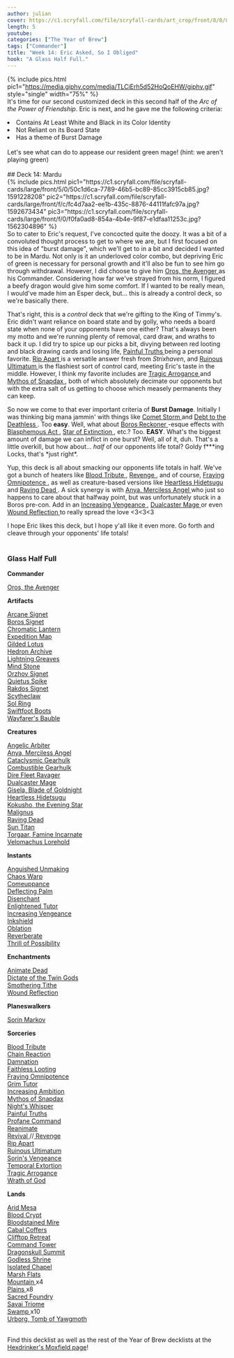 ```yaml
---
author: julian
cover: https://c1.scryfall.com/file/scryfall-cards/art_crop/front/8/8/883a1afb-423d-4f12-93e1-75cc336553b8.jpg?1562576262
length: 5
youtube:
categories: ["The Year of Brew"]
tags: ["Commander"]
title: "Week 14: Eric Asked, So I Obliged"
hook: "A Glass Half Full."
---
```


{% include pics.html
pic1="https://media.giphy.com/media/TLCiErh5d52HoQoEHW/giphy.gif"
style="single"
width="75%" %}
<br />
It's time for our second customized deck in this second half of the _Arc of the Power of Friendship_. Eric is next, and he gave me the following criteria:
<br />

<li>Contains At Least White and Black in its Color Identity</li>
<li>Not Reliant on its Board State</li>
<li>Has a theme of Burst Damage</li> 
<br />
Let's see what can do to appease our resident green mage! (hint: we aren't playing green)
<br />
<br />
## Deck 14: Mardu
<br />
{% include pics.html
pic1="https://c1.scryfall.com/file/scryfall-cards/large/front/5/0/50c1d6ca-7789-46b5-bc89-85cc3915cb85.jpg?1591228208"
pic2="https://c1.scryfall.com/file/scryfall-cards/large/front/f/c/fc4d7aa2-ee1b-435c-8876-44111fafc97a.jpg?1592673434"
pic3="https://c1.scryfall.com/file/scryfall-cards/large/front/f/0/f0fa0ad8-854a-4b4e-9f87-e1dfaa11253c.jpg?1562304896"
%}
<br />
So to cater to Eric's request, I've concocted quite the doozy. It was a bit of a convoluted thought process to get to where we are, but I first focused on this idea of "burst damage", which we'll get to in a bit and decided I wanted to be in Mardu. Not only is it an underloved color combo, but depriving Eric of green is necessary for personal growth and it'll also be fun to see him go through withdrawal. However, I did choose to give him <a
	class="accented-link external-card-link"
	target="_blank"
	href="https://scryfall.com/card/cma/188/oros-the-avenger?utm_source=api"
	data-toggle="popover"
	data-placement="top"
	data-content="<img src='https://c1.scryfall.com/file/scryfall-cards/normal/front/f/c/fc4d7aa2-ee1b-435c-8876-44111fafc97a.jpg?1592673434' width=100% height=100%>">
	Oros, the Avenger
</a> as his Commander. Considering how far we've strayed from his norm, I figured a beefy dragon would give him some comfort. If I wanted to be really mean, I would've made him an Esper deck, but... this is already a control deck, so we're basically there.

That's right, this is a _control_ deck that we're gifting to the King of Timmy's. Eric didn't want reliance on board state and by golly, who needs a board state when none of your opponents have one either? That's always been my motto and we're running plenty of removal, card draw, and wraths to back it up. I did try to spice up our picks a bit, divying between red looting and black drawing cards and losing life, <a
	class="accented-link external-card-link"
	target="_blank"
	href="https://scryfall.com/card/c20/134/painful-truths?utm_source=api"
	data-toggle="popover"
	data-placement="top"
	data-content="<img src='https://c1.scryfall.com/file/scryfall-cards/normal/front/b/b/bb641fee-e929-4980-adf8-0d451a860b76.jpg?1591320452' width=100% height=100%>">
Painful Truths
</a> being a personal favorite. <a
	class="accented-link external-card-link"
	target="_blank"
	href="https://scryfall.com/card/stx/225/rip-apart?utm_source=api"
	data-toggle="popover"
	data-placement="top"
	data-content="<img src='https://c1.scryfall.com/file/scryfall-cards/normal/front/b/3/b3b5b510-fd5c-415d-98b0-386e7508f7af.jpg?1617474296' width=100% height=100%>">
Rip Apart
</a> is a versatile answer fresh from _Strixhaven_, and <a
	class="accented-link external-card-link"
	target="_blank"
	href="https://scryfall.com/card/iko/204/ruinous-ultimatum?utm_source=api"
	data-toggle="popover"
	data-placement="top"
	data-content="<img src='https://c1.scryfall.com/file/scryfall-cards/normal/front/5/0/50c1d6ca-7789-46b5-bc89-85cc3915cb85.jpg?1591228208' width=100% height=100%>">
Ruinous Ultimatum
</a> is the flashiest sort of control card, meeting Eric's taste in the middle. However, I think my favorite includes are <a
	class="accented-link external-card-link"
	target="_blank"
	href="https://scryfall.com/card/c21/109/tragic-arrogance?utm_source=api"
	data-toggle="popover"
	data-placement="top"
	data-content="<img src='https://c1.scryfall.com/file/scryfall-cards/normal/front/2/1/215f75ff-bcbb-45db-8393-9bce650998c2.jpg?1618015597' width=100% height=100%>">
Tragic Arrogance
</a> and <a
	class="accented-link external-card-link"
	target="_blank"
	href="https://scryfall.com/card/iko/24/mythos-of-snapdax?utm_source=api"
	data-toggle="popover"
	data-placement="top"
	data-content="<img src='https://c1.scryfall.com/file/scryfall-cards/normal/front/2/7/2712a1a3-dd28-44c8-a661-5bcf68d3acaa.jpg?1591230335' width=100% height=100%>">
Mythos of Snapdax
</a>, both of which absolutely decimate our opponents but with the extra salt of us getting to choose which measely permanents they can keep.

So now we come to that ever important criteria of **Burst Damage**. Initially I was thinking big mana jammin' with things like <a
	class="accented-link external-card-link"
	target="_blank"
	href="https://scryfall.com/card/cmr/411/comet-storm?utm_source=api"
	data-toggle="popover"
	data-placement="top"
	data-content="<img src='https://c1.scryfall.com/file/scryfall-cards/normal/front/b/b/bb5f586d-6bf0-4590-ad73-2d46b2a45b1a.jpg?1608912233' width=100% height=100%>">
Comet Storm
</a> and <a
	class="accented-link external-card-link"
	target="_blank"
	href="https://scryfall.com/card/dgm/64/debt-to-the-deathless?utm_source=api"
	data-toggle="popover"
	data-placement="top"
	data-content="<img src='https://c1.scryfall.com/file/scryfall-cards/normal/front/6/1/610e5a91-857b-4121-8b75-dbbea27aa0aa.jpg?1562912950' width=100% height=100%>">
Debt to the Deathless
</a>. Too **easy**. Well, what about <a
	class="accented-link external-card-link"
	target="_blank"
	href="https://scryfall.com/card/mm3/206/boros-reckoner?utm_source=api"
	data-toggle="popover"
	data-placement="top"
	data-content="<img src='https://c1.scryfall.com/file/scryfall-cards/normal/front/c/d/cdc5666c-6f27-4ae9-8f0e-17e2a44bc646.jpg?1593814781' width=100% height=100%>">
Boros Reckoner
</a>-esque effects with <a
	class="accented-link external-card-link"
	target="_blank"
	href="https://scryfall.com/card/c21/159/blasphemous-act?utm_source=api"
	data-toggle="popover"
	data-placement="top"
	data-content="<img src='https://c1.scryfall.com/file/scryfall-cards/normal/front/8/2/827bc177-e0d4-4607-97f6-18bb40d16ec8.jpg?1617910683' width=100% height=100%>">
Blasphemous Act
</a>, <a
	class="accented-link external-card-link"
	target="_blank"
	href="https://scryfall.com/card/xln/161/star-of-extinction?utm_source=api"
	data-toggle="popover"
	data-placement="top"
	data-content="<img src='https://c1.scryfall.com/file/scryfall-cards/normal/front/0/2/021f57dc-80f3-4ede-99d5-4a44aade44e2.jpg?1562549822' width=100% height=100%>">
Star of Extinction
</a>, etc.? Too. **EASY**. What's the biggest amount of damage we can inflict in one burst? Well, all of it, duh. That's a little overkill, but how about... _half_ of our opponents life total? Goldy f*\*\*ing Locks, that's *just right\*.

Yup, this deck is all about smacking our opponents life totals in half. We've got a bunch of heaters like <a
	class="accented-link external-card-link"
	target="_blank"
	href="https://scryfall.com/card/c17/100/blood-tribute?utm_source=api"
	data-toggle="popover"
	data-placement="top"
	data-content="<img src='https://c1.scryfall.com/file/scryfall-cards/normal/front/3/6/361912f4-5205-44a5-b21e-17402526c1fd.jpg?1562605049' width=100% height=100%>">
Blood Tribute
</a>, <a
	class="accented-link external-card-link"
	target="_blank"
	href="https://scryfall.com/card/rna/228/revival-revenge?utm_source=api"
	data-toggle="popover"
	data-placement="top"
	data-content="<img src='https://c1.scryfall.com/file/scryfall-cards/normal/front/5/0/50ae0831-f3ba-4535-bfb6-feefbbc15275.jpg?1600989462' width=100% height=100%>">
Revenge
</a>, and of course, <a
	class="accented-link external-card-link"
	target="_blank"
	href="https://scryfall.com/card/m19/97/fraying-omnipotence?utm_source=api"
	data-toggle="popover"
	data-placement="top"
	data-content="<img src='https://c1.scryfall.com/file/scryfall-cards/normal/front/f/0/f0fa0ad8-854a-4b4e-9f87-e1dfaa11253c.jpg?1562304896' width=100% height=100%>">
Fraying Omnipotence
</a>, as well as creature-based versions like <a
	class="accented-link external-card-link"
	target="_blank"
	href="https://scryfall.com/card/cns/144/heartless-hidetsugu?utm_source=api"
	data-toggle="popover"
	data-placement="top"
	data-content="<img src='https://c1.scryfall.com/file/scryfall-cards/normal/front/4/6/46f9aa1d-7ed1-498e-9cdd-45ed4c9e6f43.jpg?1562864972' width=100% height=100%>">
Heartless Hidetsugu
</a> and <a
	class="accented-link external-card-link"
	target="_blank"
	href="https://scryfall.com/card/c14/29/raving-dead?utm_source=api"
	data-toggle="popover"
	data-placement="top"
	data-content="<img src='https://c1.scryfall.com/file/scryfall-cards/normal/front/5/d/5d24d153-a014-4524-a496-9fe1c41cbc2b.jpg?1561943479' width=100% height=100%>">
Raving Dead
</a>. A sick synergy is with <a
	class="accented-link external-card-link"
	target="_blank"
	href="https://scryfall.com/card/cm2/8/anya-merciless-angel?utm_source=api"
	data-toggle="popover"
	data-placement="top"
	data-content="<img src='https://c1.scryfall.com/file/scryfall-cards/normal/front/0/1/01eb2243-bfe3-48c6-ab16-95672356858e.jpg?1562272006' width=100% height=100%>">
Anya, Merciless Angel
</a> who just so happens to care about that halfway point, but was unfortunately stuck in a Boros pre-con. Add in an <a
	class="accented-link external-card-link"
	target="_blank"
	href="https://scryfall.com/card/c19/147/increasing-vengeance?utm_source=api"
	data-toggle="popover"
	data-placement="top"
	data-content="<img src='https://c1.scryfall.com/file/scryfall-cards/normal/front/2/a/2a362d78-76a1-4dbc-80cc-0360e98ba280.jpg?1568004432' width=100% height=100%>">
Increasing Vengeance
</a>, <a
	class="accented-link external-card-link"
	target="_blank"
	href="https://scryfall.com/card/c21/165/dualcaster-mage?utm_source=api"
	data-toggle="popover"
	data-placement="top"
	data-content="<img src='https://c1.scryfall.com/file/scryfall-cards/normal/front/d/e/defcc4a3-40e0-4f5d-b23c-6cd6a614abc1.jpg?1617910773' width=100% height=100%>">
Dualcaster Mage
</a> or even <a
	class="accented-link external-card-link"
	target="_blank"
	href="https://scryfall.com/card/2xm/113/wound-reflection?utm_source=api"
	data-toggle="popover"
	data-placement="top"
	data-content="<img src='https://c1.scryfall.com/file/scryfall-cards/normal/front/2/b/2b14a82c-877a-445f-8910-33aaa6fe3d15.jpg?1599706125' width=100% height=100%>">
Wound Reflection
</a> to really spread the love <3<3<3

I hope Eric likes this deck, but I hope y'all like it even more. Go forth and cleave through your opponents' life totals!
<br />
<br />

<div class="text-center">
<h3>Glass Half Full</h3>
</div>
<div class="row">
    <div class="col-md-2"></div>
    <div class="col-md-8">
        <div class="row">
            <div class="col-6">
				<b>Commander</b>
				<p class="mb-0">
				<a
	class="accented-link external-card-link"
	target="_blank"
	href="https://scryfall.com/card/cma/188/oros-the-avenger?utm_source=api"
	data-toggle="popover"
	data-placement="top"
	data-content="<img src='https://c1.scryfall.com/file/scryfall-cards/normal/front/f/c/fc4d7aa2-ee1b-435c-8876-44111fafc97a.jpg?1592673434' width=100% height=100%>">
	Oros, the Avenger
</a>					
				</p>
				<b>Artifacts</b>
				<p class="mb-0">
				<a
	class="accented-link external-card-link"
	target="_blank"
	href="https://scryfall.com/card/c21/234/arcane-signet?utm_source=api"
	data-toggle="popover"
	data-placement="top"
	data-content="<img src='https://c1.scryfall.com/file/scryfall-cards/normal/front/0/1/01b186af-8825-4257-80fd-9c1ecdb21414.jpg?1617647997' width=100% height=100%>">
	Arcane Signet
</a>
				<br />
				<a
	class="accented-link external-card-link"
	target="_blank"
	href="https://scryfall.com/card/cmr/459/boros-signet?utm_source=api"
	data-toggle="popover"
	data-placement="top"
	data-content="<img src='https://c1.scryfall.com/file/scryfall-cards/normal/front/a/2/a2ae6081-1876-42ea-a6f8-d18dbe55c4c4.jpg?1608917766' width=100% height=100%>">
	Boros Signet
</a>
				<br />
				<a
	class="accented-link external-card-link"
	target="_blank"
	href="https://scryfall.com/card/grn/233/chromatic-lantern?utm_source=api"
	data-toggle="popover"
	data-placement="top"
	data-content="<img src='https://c1.scryfall.com/file/scryfall-cards/normal/front/e/a/ea123356-3055-4e42-b816-ac3c4e9087d1.jpg?1572894045' width=100% height=100%>">
	Chromatic Lantern
</a>
				<br />
				<a
	class="accented-link external-card-link"
	target="_blank"
	href="https://scryfall.com/card/2xm/255/expedition-map?utm_source=api"
	data-toggle="popover"
	data-placement="top"
	data-content="<img src='https://c1.scryfall.com/file/scryfall-cards/normal/front/5/5/551c0a45-9515-4e51-84e5-79703832a661.jpg?1599709184' width=100% height=100%>">
	Expedition Map
</a>
				<br />
				<a
	class="accented-link external-card-link"
	target="_blank"
	href="https://scryfall.com/card/dom/215/gilded-lotus?utm_source=api"
	data-toggle="popover"
	data-placement="top"
	data-content="<img src='https://c1.scryfall.com/file/scryfall-cards/normal/front/a/4/a487e208-8493-4bca-8c44-284d89c66b15.jpg?1562740681' width=100% height=100%>">
	Gilded Lotus
</a>
				<br />
				<a
	class="accented-link external-card-link"
	target="_blank"
	href="https://scryfall.com/card/c21/244/hedron-archive?utm_source=api"
	data-toggle="popover"
	data-placement="top"
	data-content="<img src='https://c1.scryfall.com/file/scryfall-cards/normal/front/f/8/f8900980-6e0d-4d78-91a7-60a2e8cc92a5.jpg?1617648066' width=100% height=100%>">
	Hedron Archive
</a>
				<br />
				<a
	class="accented-link external-card-link"
	target="_blank"
	href="https://scryfall.com/card/2xm/267/lightning-greaves?utm_source=api"
	data-toggle="popover"
	data-placement="top"
	data-content="<img src='https://c1.scryfall.com/file/scryfall-cards/normal/front/e/6/e6cec97f-0a2b-4543-a02e-d5e42d337790.jpg?1599709454' width=100% height=100%>">
	Lightning Greaves
</a>
				<br />
				<a
	class="accented-link external-card-link"
	target="_blank"
	href="https://scryfall.com/card/c21/251/mind-stone?utm_source=api"
	data-toggle="popover"
	data-placement="top"
	data-content="<img src='https://c1.scryfall.com/file/scryfall-cards/normal/front/8/c/8c899cbd-cddd-43f9-a95d-a6e5af990362.jpg?1617986435' width=100% height=100%>">
	Mind Stone
</a>
				<br />
				<a
	class="accented-link external-card-link"
	target="_blank"
	href="https://scryfall.com/card/c21/254/orzhov-signet?utm_source=api"
	data-toggle="popover"
	data-placement="top"
	data-content="<img src='https://c1.scryfall.com/file/scryfall-cards/normal/front/8/b/8bb7d748-c95f-4028-a86e-cf42494be362.jpg?1618014339' width=100% height=100%>">
	Orzhov Signet
</a>
				<br />
				<a
	class="accented-link external-card-link"
	target="_blank"
	href="https://scryfall.com/card/c17/220/quietus-spike"
	data-toggle="popover"
	data-placement="top"
	data-content="<img src='https://c1.scryfall.com/file/scryfall-cards/normal/front/5/5/554f2444-78bd-4312-a1d7-00cadcac7559.jpg?1562608759' width=100% height=100%>">
	Quietus Spike
</a>
				<br />
				<a
	class="accented-link external-card-link"
	target="_blank"
	href="https://scryfall.com/card/c20/249/rakdos-signet?utm_source=api"
	data-toggle="popover"
	data-placement="top"
	data-content="<img src='https://c1.scryfall.com/file/scryfall-cards/normal/front/6/2/62d34fba-bc41-4903-9505-0c1a78b5eb03.jpg?1591321692' width=100% height=100%>">
	Rakdos Signet
</a>
				<br />
				<a
	class="accented-link external-card-link"
	target="_blank"
	href="https://scryfall.com/card/znc/118/scytheclaw?utm_source=api"
	data-toggle="popover"
	data-placement="top"
	data-content="<img src='https://c1.scryfall.com/file/scryfall-cards/normal/front/f/d/fd8f1665-5884-411a-9449-08938713df6b.jpg?1604195808' width=100% height=100%>">
	Scytheclaw
</a>
				<br />
				<a
	class="accented-link external-card-link"
	target="_blank"
	href="https://scryfall.com/card/c21/263/sol-ring?utm_source=api"
	data-toggle="popover"
	data-placement="top"
	data-content="<img src='https://c1.scryfall.com/file/scryfall-cards/normal/front/4/c/4cbc6901-6a4a-4d0a-83ea-7eefa3b35021.jpg?1618264523' width=100% height=100%>">
	Sol Ring
</a>
				<br />
				<a
	class="accented-link external-card-link"
	target="_blank"
	href="https://scryfall.com/card/khc/105/swiftfoot-boots?utm_source=api"
	data-toggle="popover"
	data-placement="top"
	data-content="<img src='https://c1.scryfall.com/file/scryfall-cards/normal/front/b/f/bf700ec0-1fd3-4971-ab03-51365dc8f4f4.jpg?1611967346' width=100% height=100%>">
	Swiftfoot Boots
</a>
				<br />
				<a
	class="accented-link external-card-link"
	target="_blank"
	href="https://scryfall.com/card/cm2/229/wayfarers-bauble?utm_source=api"
	data-toggle="popover"
	data-placement="top"
	data-content="<img src='https://c1.scryfall.com/file/scryfall-cards/normal/front/9/b/9b0e3f48-0997-4313-93c9-86cbfc25cd63.jpg?1562275066' width=100% height=100%>">
	Wayfarer's Bauble
</a>
				</p>
				<b>Creatures</b>
				<p class="mb-0">
				<a
	class="accented-link external-card-link"
	target="_blank"
	href="https://scryfall.com/card/jmp/86/angelic-arbiter?utm_source=api"
	data-toggle="popover"
	data-placement="top"
	data-content="<img src='https://c1.scryfall.com/file/scryfall-cards/normal/front/8/6/8637d263-5d7e-45bc-aad3-d97f57e6898e.jpg?1600715393' width=100% height=100%>">
	Angelic Arbiter
</a>
				<br />
				<a
	class="accented-link external-card-link"
	target="_blank"
	href="https://scryfall.com/card/cm2/8/anya-merciless-angel?utm_source=api"
	data-toggle="popover"
	data-placement="top"
	data-content="<img src='https://c1.scryfall.com/file/scryfall-cards/normal/front/0/1/01eb2243-bfe3-48c6-ab16-95672356858e.jpg?1562272006' width=100% height=100%>">
	Anya, Merciless Angel
</a>
				<br />
				<a
	class="accented-link external-card-link"
	target="_blank"
	href="https://scryfall.com/card/c20/80/cataclysmic-gearhulk?utm_source=api"
	data-toggle="popover"
	data-placement="top"
	data-content="<img src='https://c1.scryfall.com/file/scryfall-cards/normal/front/4/d/4d1d09e1-ed55-4f13-8e80-4d2b4b162ca0.jpg?1591319931' width=100% height=100%>">
	Cataclysmic Gearhulk
</a>
				<br />
				<a
	class="accented-link external-card-link"
	target="_blank"
	href="https://scryfall.com/card/c21/163/combustible-gearhulk?utm_source=api"
	data-toggle="popover"
	data-placement="top"
	data-content="<img src='https://c1.scryfall.com/file/scryfall-cards/normal/front/5/7/57166f39-44b2-47ec-a4cb-39d3f7ffd5e0.jpg?1618014747' width=100% height=100%>">
	Combustible Gearhulk
</a>
				<br />
				<a
	class="accented-link external-card-link"
	target="_blank"
	href="https://scryfall.com/card/xln/104/dire-fleet-ravager?utm_source=api"
	data-toggle="popover"
	data-placement="top"
	data-content="<img src='https://c1.scryfall.com/file/scryfall-cards/normal/front/5/3/53bd7ccc-aa71-4a3f-a86e-936cb3b2cce3.jpg?1562555476' width=100% height=100%>">
	Dire Fleet Ravager
</a>
				<br />
				<a
	class="accented-link external-card-link"
	target="_blank"
	href="https://scryfall.com/card/c21/165/dualcaster-mage?utm_source=api"
	data-toggle="popover"
	data-placement="top"
	data-content="<img src='https://c1.scryfall.com/file/scryfall-cards/normal/front/d/e/defcc4a3-40e0-4f5d-b23c-6cd6a614abc1.jpg?1617910773' width=100% height=100%>">
	Dualcaster Mage
</a>
				<br />
				<a
	class="accented-link external-card-link"
	target="_blank"
	href="https://scryfall.com/card/cm2/9/gisela-blade-of-goldnight?utm_source=api"
	data-toggle="popover"
	data-placement="top"
	data-content="<img src='https://c1.scryfall.com/file/scryfall-cards/normal/front/3/6/365c43c2-1a65-4f6a-860d-39dcb15255c3.jpg?1562273405' width=100% height=100%>">
	Gisela, Blade of Goldnight
</a>
				<br />
				<a
	class="accented-link external-card-link"
	target="_blank"
	href="https://scryfall.com/card/cns/144/heartless-hidetsugu?utm_source=api"
	data-toggle="popover"
	data-placement="top"
	data-content="<img src='https://c1.scryfall.com/file/scryfall-cards/normal/front/4/6/46f9aa1d-7ed1-498e-9cdd-45ed4c9e6f43.jpg?1562864972' width=100% height=100%>">
	Heartless Hidetsugu
</a>
				<br />
				<a
	class="accented-link external-card-link"
	target="_blank"
	href="https://scryfall.com/card/ima/95/kokusho-the-evening-star?utm_source=api"
	data-toggle="popover"
	data-placement="top"
	data-content="<img src='https://c1.scryfall.com/file/scryfall-cards/normal/front/a/b/ab56cedb-1bcd-48a5-8503-a8e324e236ad.jpg?1562852933' width=100% height=100%>">
	Kokusho, the Evening Star
</a>
				<br />
				<a
	class="accented-link external-card-link"
	target="_blank"
	href="https://scryfall.com/card/avr/148/malignus?utm_source=api"
	data-toggle="popover"
	data-placement="top"
	data-content="<img src='https://c1.scryfall.com/file/scryfall-cards/normal/front/8/a/8a6a7000-4a1d-4cd4-a85e-4b7b20d8e543.jpg?1592709159' width=100% height=100%>">
	Malignus
</a>
				<br />
				<a
	class="accented-link external-card-link"
	target="_blank"
	href="https://scryfall.com/card/c14/29/raving-dead?utm_source=api"
	data-toggle="popover"
	data-placement="top"
	data-content="<img src='https://c1.scryfall.com/file/scryfall-cards/normal/front/5/d/5d24d153-a014-4524-a496-9fe1c41cbc2b.jpg?1561943479' width=100% height=100%>">
	Raving Dead
</a>
				<br />
				<a
	class="accented-link external-card-link"
	target="_blank"
	href="https://scryfall.com/card/c21/106/sun-titan?utm_source=api"
	data-toggle="popover"
	data-placement="top"
	data-content="<img src='https://c1.scryfall.com/file/scryfall-cards/normal/front/d/f/dfbf6204-f08e-4bdc-904d-d617dabdfdd8.jpg?1617735345' width=100% height=100%>">
	Sun Titan
</a>
				<br />
				<a
	class="accented-link external-card-link"
	target="_blank"
	href="https://scryfall.com/card/dom/108/torgaar-famine-incarnate?utm_source=api"
	data-toggle="popover"
	data-placement="top"
	data-content="<img src='https://c1.scryfall.com/file/scryfall-cards/normal/front/c/a/cab46d5c-95dd-47a0-9f96-dde07d2f8b81.jpg?1562742911' width=100% height=100%>">
	Torgaar, Famine Incarnate
</a>
				<br />
				<a
	class="accented-link external-card-link"
	target="_blank"
	href="https://scryfall.com/card/stx/245/velomachus-lorehold?utm_source=api"
	data-toggle="popover"
	data-placement="top"
	data-content="<img src='https://c1.scryfall.com/file/scryfall-cards/normal/front/0/4/04ea9067-ad50-4c43-ae4d-3f66890cd898.jpg?1617163986' width=100% height=100%>">
	Velomachus Lorehold
</a>
				</p>
				<b>Instants</b>
				<p class="mb-0">
				<a
	class="accented-link external-card-link"
	target="_blank"
	href="https://scryfall.com/card/soi/242/anguished-unmaking?utm_source=api"
	data-toggle="popover"
	data-placement="top"
	data-content="<img src='https://c1.scryfall.com/file/scryfall-cards/normal/front/9/0/90ced4fa-6509-4f7a-9da7-efc70de6f90c.jpg?1576385327' width=100% height=100%>">
	Anguished Unmaking
</a>
				<br />
				<a
	class="accented-link external-card-link"
	target="_blank"
	href="https://scryfall.com/card/c20/146/chaos-warp?utm_source=api"
	data-toggle="popover"
	data-placement="top"
	data-content="<img src='https://c1.scryfall.com/file/scryfall-cards/normal/front/c/1/c144b325-53a3-4590-beb1-2a39cbced47e.jpg?1591320561' width=100% height=100%>">
	Chaos Warp
</a>
				<br />
				<a
	class="accented-link external-card-link"
	target="_blank"
	href="https://scryfall.com/card/c14/4/comeuppance?utm_source=api"
	data-toggle="popover"
	data-placement="top"
	data-content="<img src='https://c1.scryfall.com/file/scryfall-cards/normal/front/9/2/92d59c06-41f7-4009-9157-70ba90cc978b.jpg?1561950558' width=100% height=100%>">
	Comeuppance
</a>
				<br />
				<a
	class="accented-link external-card-link"
	target="_blank"
	href="https://scryfall.com/card/cmr/444/deflecting-palm?utm_source=api"
	data-toggle="popover"
	data-placement="top"
	data-content="<img src='https://c1.scryfall.com/file/scryfall-cards/normal/front/c/5/c5580886-a402-4048-b8b6-39e19479f491.jpg?1608917621' width=100% height=100%>">
	Deflecting Palm
</a>
				<br />
				<a
	class="accented-link external-card-link"
	target="_blank"
	href="https://scryfall.com/card/cmr/372/disenchant?utm_source=api"
	data-toggle="popover"
	data-placement="top"
	data-content="<img src='https://c1.scryfall.com/file/scryfall-cards/normal/front/2/b/2ba38105-bada-449a-ab2f-3d6db2764a06.jpg?1610075029' width=100% height=100%>">
	Disenchant
</a>
				<br />
				<a
	class="accented-link external-card-link"
	target="_blank"
	href="https://scryfall.com/card/ema/9/enlightened-tutor?utm_source=api"
	data-toggle="popover"
	data-placement="top"
	data-content="<img src='https://c1.scryfall.com/file/scryfall-cards/normal/front/0/c/0c9ebec9-3474-4062-9607-2e2a72f78299.jpg?1580013657' width=100% height=100%>">
	Enlightened Tutor
</a>
				<br />
				<a
	class="accented-link external-card-link"
	target="_blank"
	href="https://scryfall.com/card/c19/147/increasing-vengeance?utm_source=api"
	data-toggle="popover"
	data-placement="top"
	data-content="<img src='https://c1.scryfall.com/file/scryfall-cards/normal/front/2/a/2a362d78-76a1-4dbc-80cc-0360e98ba280.jpg?1568004432' width=100% height=100%>">
	Increasing Vengeance
</a>
				<br />
				<a
	class="accented-link external-card-link"
	target="_blank"
	href="https://scryfall.com/card/c21/71/inkshield?utm_source=api"
	data-toggle="popover"
	data-placement="top"
	data-content="<img src='https://c1.scryfall.com/file/scryfall-cards/normal/front/5/e/5e1c14a0-cd68-45fc-a127-422ca6113048.jpg?1617911828' width=100% height=100%>">
	Inkshield
</a>
				<br />
				<a
	class="accented-link external-card-link"
	target="_blank"
	href="https://scryfall.com/card/c21/97/oblation?utm_source=api"
	data-toggle="popover"
	data-placement="top"
	data-content="<img src='https://c1.scryfall.com/file/scryfall-cards/normal/front/d/c/dcfdea72-4736-4442-987b-173f6885528a.jpg?1618015380' width=100% height=100%>">
	Oblation
</a>
				<br />
				<a
	class="accented-link external-card-link"
	target="_blank"
	href="https://scryfall.com/card/m13/145/reverberate?utm_source=api"
	data-toggle="popover"
	data-placement="top"
	data-content="<img src='https://c1.scryfall.com/file/scryfall-cards/normal/front/5/9/5996feb4-02ac-45e8-a7f2-966cf74391dc.jpg?1562554142' width=100% height=100%>">
	Reverberate
</a>
				<br />
				<a
	class="accented-link external-card-link"
	target="_blank"
	href="https://scryfall.com/card/m21/165/thrill-of-possibility?utm_source=api"
	data-toggle="popover"
	data-placement="top"
	data-content="<img src='https://c1.scryfall.com/file/scryfall-cards/normal/front/f/4/f4af156d-0fbf-4a4e-b0c1-db7e95be4903.jpg?1594736817' width=100% height=100%>">
	Thrill of Possibility
</a>
				</p>
			</div>
			<div class="col-6">
				<b>Enchantments</b>
				<p class="mb-0">
				<a
	class="accented-link external-card-link"
	target="_blank"
	href="https://scryfall.com/card/ema/78/animate-dead?utm_source=api"
	data-toggle="popover"
	data-placement="top"
	data-content="<img src='https://c1.scryfall.com/file/scryfall-cards/normal/front/7/b/7b83536a-efa4-41f3-9424-75b0efc0aea5.jpg?1580014163' width=100% height=100%>">
	Animate Dead
</a>
				<br />
				<a
	class="accented-link external-card-link"
	target="_blank"
	href="https://scryfall.com/card/jou/93/dictate-of-the-twin-gods?utm_source=api"
	data-toggle="popover"
	data-placement="top"
	data-content="<img src='https://c1.scryfall.com/file/scryfall-cards/normal/front/6/9/69cc93f2-8198-45b1-9193-7cfd1cf7ced4.jpg?1593095943' width=100% height=100%>">
	Dictate of the Twin Gods
</a>
				<br />
				<a
	class="accented-link external-card-link"
	target="_blank"
	href="https://scryfall.com/card/rna/22/smothering-tithe?utm_source=api"
	data-toggle="popover"
	data-placement="top"
	data-content="<img src='https://c1.scryfall.com/file/scryfall-cards/normal/front/7/a/7af082fa-86a3-4f7b-966d-2be1f1d0c0bc.jpg?1584830010' width=100% height=100%>">
	Smothering Tithe
</a>
				<br />
				<a
	class="accented-link external-card-link"
	target="_blank"
	href="https://scryfall.com/card/2xm/113/wound-reflection?utm_source=api"
	data-toggle="popover"
	data-placement="top"
	data-content="<img src='https://c1.scryfall.com/file/scryfall-cards/normal/front/2/b/2b14a82c-877a-445f-8910-33aaa6fe3d15.jpg?1599706125' width=100% height=100%>">
	Wound Reflection
</a>
				</p>
				<b>Planeswalkers</b>
				<p class="mb-0">
				<a
	class="accented-link external-card-link"
	target="_blank"
	href="https://scryfall.com/card/m12/109/sorin-markov?utm_source=api"
	data-toggle="popover"
	data-placement="top"
	data-content="<img src='https://c1.scryfall.com/file/scryfall-cards/normal/front/e/2/e25b3a89-3a99-4e02-bf0c-a3cf450da1a1.jpg?1562663343' width=100% height=100%>">
	Sorin Markov
</a>
				</p>
				<b>Sorceries</b>
				<p class="mb-0">
				<a
	class="accented-link external-card-link"
	target="_blank"
	href="https://scryfall.com/card/c17/100/blood-tribute?utm_source=api"
	data-toggle="popover"
	data-placement="top"
	data-content="<img src='https://c1.scryfall.com/file/scryfall-cards/normal/front/3/6/361912f4-5205-44a5-b21e-17402526c1fd.jpg?1562605049' width=100% height=100%>">
	Blood Tribute
</a>
				<br />
				<a
	class="accented-link external-card-link"
	target="_blank"
	href="https://scryfall.com/card/c21/161/chain-reaction?utm_source=api"
	data-toggle="popover"
	data-placement="top"
	data-content="<img src='https://c1.scryfall.com/file/scryfall-cards/normal/front/8/7/87687369-ebe8-49ba-8445-9ea3bef334a0.jpg?1617735374' width=100% height=100%>">
	Chain Reaction
</a>
				<br />
				<a
	class="accented-link external-card-link"
	target="_blank"
	href="https://scryfall.com/card/tsr/106/damnation?utm_source=api"
	data-toggle="popover"
	data-placement="top"
	data-content="<img src='https://c1.scryfall.com/file/scryfall-cards/normal/front/9/4/941b65da-b9b3-4e15-bab5-bcbfd20dbe05.jpg?1619395168' width=100% height=100%>">
	Damnation
</a>
				<br />
				<a
	class="accented-link external-card-link"
	target="_blank"
	href="https://scryfall.com/card/c21/168/faithless-looting?utm_source=api"
	data-toggle="popover"
	data-placement="top"
	data-content="<img src='https://c1.scryfall.com/file/scryfall-cards/normal/front/1/d/1d6e5cc9-bd48-41b6-ac20-5a3e38aecdc5.jpg?1617647725' width=100% height=100%>">
	Faithless Looting
</a>
				<br />
				<a
	class="accented-link external-card-link"
	target="_blank"
	href="https://scryfall.com/card/m19/97/fraying-omnipotence?utm_source=api"
	data-toggle="popover"
	data-placement="top"
	data-content="<img src='https://c1.scryfall.com/file/scryfall-cards/normal/front/f/0/f0fa0ad8-854a-4b4e-9f87-e1dfaa11253c.jpg?1562304896' width=100% height=100%>">
	Fraying Omnipotence
</a>
				<br />
				<a
	class="accented-link external-card-link"
	target="_blank"
	href="https://scryfall.com/card/m21/103/grim-tutor?utm_source=api"
	data-toggle="popover"
	data-placement="top"
	data-content="<img src='https://c1.scryfall.com/file/scryfall-cards/normal/front/9/2/928558ab-e29a-44cb-ac2f-88443571f41a.jpg?1594736179' width=100% height=100%>">
	Grim Tutor
</a>
				<br />
				<a
	class="accented-link external-card-link"
	target="_blank"
	href="https://scryfall.com/card/dka/69/increasing-ambition?utm_source=api"
	data-toggle="popover"
	data-placement="top"
	data-content="<img src='https://c1.scryfall.com/file/scryfall-cards/normal/front/c/8/c8f508dc-7c7d-47e8-a4ef-0e8fd99cbd74.jpg?1562942476' width=100% height=100%>">
	Increasing Ambition
</a>
				<br />
				<a
	class="accented-link external-card-link"
	target="_blank"
	href="https://scryfall.com/card/iko/24/mythos-of-snapdax?utm_source=api"
	data-toggle="popover"
	data-placement="top"
	data-content="<img src='https://c1.scryfall.com/file/scryfall-cards/normal/front/2/7/2712a1a3-dd28-44c8-a661-5bcf68d3acaa.jpg?1591230335' width=100% height=100%>">
	Mythos of Snapdax
</a>
				<br />
				<a
	class="accented-link external-card-link"
	target="_blank"
	href="https://scryfall.com/card/ema/100/nights-whisper?utm_source=api"
	data-toggle="popover"
	data-placement="top"
	data-content="<img src='https://c1.scryfall.com/file/scryfall-cards/normal/front/e/4/e4638720-a55d-4c3b-b57d-2d028db5894d.jpg?1580014319' width=100% height=100%>">
	Night's Whisper
</a>
				<br />
				<a
	class="accented-link external-card-link"
	target="_blank"
	href="https://scryfall.com/card/c20/134/painful-truths?utm_source=api"
	data-toggle="popover"
	data-placement="top"
	data-content="<img src='https://c1.scryfall.com/file/scryfall-cards/normal/front/b/b/bb641fee-e929-4980-adf8-0d451a860b76.jpg?1591320452' width=100% height=100%>">
	Painful Truths
</a>
				<br />
				<a
	class="accented-link external-card-link"
	target="_blank"
	href="https://scryfall.com/card/c20/135/profane-command?utm_source=api"
	data-toggle="popover"
	data-placement="top"
	data-content="<img src='https://c1.scryfall.com/file/scryfall-cards/normal/front/8/5/857b6766-4df9-47e7-aa51-8ade7989bf57.jpg?1591320463' width=100% height=100%>">
	Profane Command
</a>
				<br />
				<a
	class="accented-link external-card-link"
	target="_blank"
	href="https://scryfall.com/card/jmp/270/reanimate?utm_source=api"
	data-toggle="popover"
	data-placement="top"
	data-content="<img src='https://c1.scryfall.com/file/scryfall-cards/normal/front/6/5/652271a0-80e8-4b9b-8823-26c1528378fc.jpg?1600714661' width=100% height=100%>">
	Reanimate
</a>
				<br />
				<a
	class="accented-link external-card-link"
	target="_blank"
	href="https://scryfall.com/card/rna/228/revival-revenge?utm_source=api"
	data-toggle="popover"
	data-placement="top"
	data-content="<img src='https://c1.scryfall.com/file/scryfall-cards/normal/front/5/0/50ae0831-f3ba-4535-bfb6-feefbbc15275.jpg?1600989462' width=100% height=100%>">
	Revival
</a>//<a
	class="accented-link external-card-link"
	target="_blank"
	href="https://scryfall.com/card/rna/228/revival-revenge?utm_source=api"
	data-toggle="popover"
	data-placement="top"
	data-content="<img src='https://c1.scryfall.com/file/scryfall-cards/normal/front/5/0/50ae0831-f3ba-4535-bfb6-feefbbc15275.jpg?1600989462' width=100% height=100%>">
	Revenge
</a>
				<br />
				<a
	class="accented-link external-card-link"
	target="_blank"
	href="https://scryfall.com/card/stx/225/rip-apart?utm_source=api"
	data-toggle="popover"
	data-placement="top"
	data-content="<img src='https://c1.scryfall.com/file/scryfall-cards/normal/front/b/3/b3b5b510-fd5c-415d-98b0-386e7508f7af.jpg?1617474296' width=100% height=100%>">
	Rip Apart
</a>
				<br />
				<a
	class="accented-link external-card-link"
	target="_blank"
	href="https://scryfall.com/card/iko/204/ruinous-ultimatum?utm_source=api"
	data-toggle="popover"
	data-placement="top"
	data-content="<img src='https://c1.scryfall.com/file/scryfall-cards/normal/front/5/0/50c1d6ca-7789-46b5-bc89-85cc3915cb85.jpg?1591228208' width=100% height=100%>">
	Ruinous Ultimatum
</a>
				<br />
				<a
	class="accented-link external-card-link"
	target="_blank"
	href="https://scryfall.com/card/m12/111/sorins-vengeance?utm_source=api"
	data-toggle="popover"
	data-placement="top"
	data-content="<img src='https://c1.scryfall.com/file/scryfall-cards/normal/front/2/c/2cb62846-c5da-4c7c-b0d7-9b677dce68d1.jpg?1562637452' width=100% height=100%>">
	Sorin's Vengeance
</a>
				<br />
				<a
	class="accented-link external-card-link"
	target="_blank"
	href="https://scryfall.com/card/plc/81/temporal-extortion?utm_source=api"
	data-toggle="popover"
	data-placement="top"
	data-content="<img src='https://c1.scryfall.com/file/scryfall-cards/normal/front/8/8/883a1afb-423d-4f12-93e1-75cc336553b8.jpg?1562576262' width=100% height=100%>">
	Temporal Extortion
</a>
				<br />
				<a
	class="accented-link external-card-link"
	target="_blank"
	href="https://scryfall.com/card/c21/109/tragic-arrogance?utm_source=api"
	data-toggle="popover"
	data-placement="top"
	data-content="<img src='https://c1.scryfall.com/file/scryfall-cards/normal/front/2/1/215f75ff-bcbb-45db-8393-9bce650998c2.jpg?1618015597' width=100% height=100%>">
	Tragic Arrogance
</a>
				<br />
				<a
	class="accented-link external-card-link"
	target="_blank"
	href="https://scryfall.com/card/2xm/39/wrath-of-god?utm_source=api"
	data-toggle="popover"
	data-placement="top"
	data-content="<img src='https://c1.scryfall.com/file/scryfall-cards/normal/front/6/6/664e6656-36a3-4635-9f33-9f8901afd397.jpg?1598303688' width=100% height=100%>">
	Wrath of God
</a>
				</p>
				<b>Lands</b>
				<p class="mb-0">
				<a
	class="accented-link external-card-link"
	target="_blank"
	href="https://scryfall.com/card/mm3/229/arid-mesa?utm_source=api"
	data-toggle="popover"
	data-placement="top"
	data-content="<img src='https://c1.scryfall.com/file/scryfall-cards/normal/front/c/9/c9a8cc61-7e36-4df7-9c89-c32fce129c5a.jpg?1593814974' width=100% height=100%>">
	Arid Mesa
</a>
				<br />
				<a
	class="accented-link external-card-link"
	target="_blank"
	href="https://scryfall.com/card/rna/245/blood-crypt?utm_source=api"
	data-toggle="popover"
	data-placement="top"
	data-content="<img src='https://c1.scryfall.com/file/scryfall-cards/normal/front/5/f/5faba6c8-3463-47c1-ba01-09eb87fcb2d5.jpg?1584832229' width=100% height=100%>">
	Blood Crypt
</a>
				<br />
				<a
	class="accented-link external-card-link"
	target="_blank"
	href="https://scryfall.com/card/ktk/230/bloodstained-mire?utm_source=api"
	data-toggle="popover"
	data-placement="top"
	data-content="<img src='https://c1.scryfall.com/file/scryfall-cards/normal/front/7/f/7f430794-0d86-4f6a-97e0-4bbb6716d613.jpg?1571667959' width=100% height=100%>">
	Bloodstained Mire
</a>
				<br />
				<a
	class="accented-link external-card-link"
	target="_blank"
	href="https://scryfall.com/card/hop/132/cabal-coffers?utm_source=api"
	data-toggle="popover"
	data-placement="top"
	data-content="<img src='https://c1.scryfall.com/file/scryfall-cards/normal/front/1/7/17f91d5f-b717-4ff4-a598-6d57c22dd802.jpg?1562841658' width=100% height=100%>">
	Cabal Coffers
</a>
				<br />
				<a
	class="accented-link external-card-link"
	target="_blank"
	href="https://scryfall.com/card/dom/239/clifftop-retreat?utm_source=api"
	data-toggle="popover"
	data-placement="top"
	data-content="<img src='https://c1.scryfall.com/file/scryfall-cards/normal/front/e/0/e0b52b9c-7278-46b4-9f3c-3a7fc0c7e526.jpg?1562744267' width=100% height=100%>">
	Clifftop Retreat
</a>
				<br />
				<a
	class="accented-link external-card-link"
	target="_blank"
	href="https://scryfall.com/card/c21/284/command-tower?utm_source=api"
	data-toggle="popover"
	data-placement="top"
	data-content="<img src='https://c1.scryfall.com/file/scryfall-cards/normal/front/b/5/b53a112c-671c-4312-af56-53fdb735829b.jpg?1618252552' width=100% height=100%>">
	Command Tower
</a>
				<br />
				<a
	class="accented-link external-card-link"
	target="_blank"
	href="https://scryfall.com/card/xln/252/dragonskull-summit?utm_source=api"
	data-toggle="popover"
	data-placement="top"
	data-content="<img src='https://c1.scryfall.com/file/scryfall-cards/normal/front/9/1/91570836-9e36-4774-8d5d-7cbcee0012ba.jpg?1562559972' width=100% height=100%>">
	Dragonskull Summit
</a>
				<br />
				<a
	class="accented-link external-card-link"
	target="_blank"
	href="https://scryfall.com/card/rna/248/godless-shrine?utm_source=api"
	data-toggle="popover"
	data-placement="top"
	data-content="<img src='https://c1.scryfall.com/file/scryfall-cards/normal/front/c/e/ced4c824-2dfc-42ae-84e6-09f8e3f51b5b.jpg?1584832255' width=100% height=100%>">
	Godless Shrine
</a>
				<br />
				<a
	class="accented-link external-card-link"
	target="_blank"
	href="https://scryfall.com/card/dom/241/isolated-chapel?utm_source=api"
	data-toggle="popover"
	data-placement="top"
	data-content="<img src='https://c1.scryfall.com/file/scryfall-cards/normal/front/a/1/a1d95d37-5dbe-4a25-bc80-a4db08f3c63a.jpg?1562740520' width=100% height=100%>">
	Isolated Chapel
</a>
				<br />
				<a
	class="accented-link external-card-link"
	target="_blank"
	href="https://scryfall.com/card/mm3/239/marsh-flats?utm_source=api"
	data-toggle="popover"
	data-placement="top"
	data-content="<img src='https://c1.scryfall.com/file/scryfall-cards/normal/front/6/5/659039ed-c269-4c2d-bce6-91d143f0618e.jpg?1593815053' width=100% height=100%>">
	Marsh Flats
</a>
				<br />
				<a
	class="accented-link external-card-link"
	target="_blank"
	href="https://scryfall.com/card/stx/372/mountain?utm_source=api"
	data-toggle="popover"
	data-placement="top"
	data-content="<img src='https://c1.scryfall.com/file/scryfall-cards/normal/front/9/6/9660fb20-f499-4f7a-9f25-e463f095ab90.jpg?1616785766' width=100% height=100%>">
	Mountain
</a> x4
				<br />
				<a
	class="accented-link external-card-link"
	target="_blank"
	href="https://scryfall.com/card/stx/366/plains?utm_source=api"
	data-toggle="popover"
	data-placement="top"
	data-content="<img src='https://c1.scryfall.com/file/scryfall-cards/normal/front/a/b/abadcf9e-46ed-4a8b-888c-0cd3756bc8ab.jpg?1616785691' width=100% height=100%>">
	Plains
</a> x8
				<br />
				<a
	class="accented-link external-card-link"
	target="_blank"
	href="https://scryfall.com/card/grn/254/sacred-foundry?utm_source=api"
	data-toggle="popover"
	data-placement="top"
	data-content="<img src='https://c1.scryfall.com/file/scryfall-cards/normal/front/b/7/b7b598d0-535d-477d-a33d-d6a10ff5439a.jpg?1572894184' width=100% height=100%>">
	Sacred Foundry
</a>
				<br />
				<a
	class="accented-link external-card-link"
	target="_blank"
	href="https://scryfall.com/card/iko/253/savai-triome?utm_source=api"
	data-toggle="popover"
	data-placement="top"
	data-content="<img src='https://c1.scryfall.com/file/scryfall-cards/normal/front/7/4/748e6a61-9c1f-4225-9f04-e54002f63ac3.jpg?1591228681' width=100% height=100%>">
	Savai Triome
</a>
				<br />
				<a
	class="accented-link external-card-link"
	target="_blank"
	href="https://scryfall.com/card/stx/370/swamp?utm_source=api"
	data-toggle="popover"
	data-placement="top"
	data-content="<img src='https://c1.scryfall.com/file/scryfall-cards/normal/front/1/3/13bd1c69-2561-4ff1-af00-bb519b3897c2.jpg?1616785736' width=100% height=100%>">
	Swamp
</a> x10
				<br />
				<a
	class="accented-link external-card-link"
	target="_blank"
	href="https://scryfall.com/card/tsr/287/urborg-tomb-of-yawgmoth?utm_source=api"
	data-toggle="popover"
	data-placement="top"
	data-content="<img src='https://c1.scryfall.com/file/scryfall-cards/normal/front/9/e/9e1a9e38-6ffc-490f-b0be-23ba4e8204c6.jpg?1619399578' width=100% height=100%>">
	Urborg, Tomb of Yawgmoth
</a>
				</p>
			</div>
		</div>
	</div>
</div>
<br />
Find this decklist as well as the rest of the Year of Brew decklists at the <a href="https://www.moxfield.com/users/The_Hexdrinkers" target="_blank">Hexdrinker's Moxfield page</a>!
<br />
<br />
